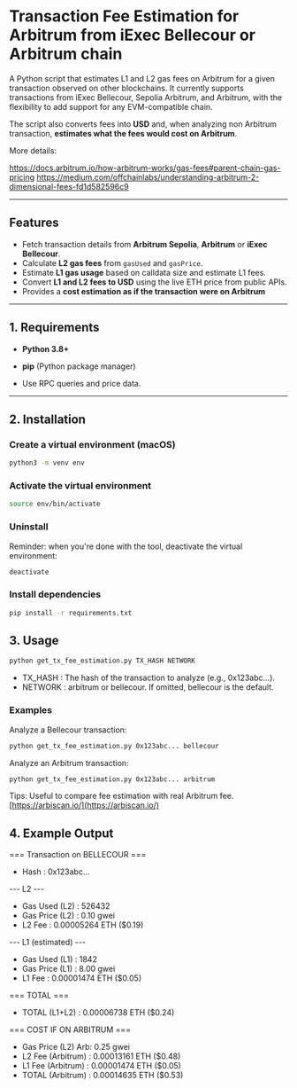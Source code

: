 # Transaction Fee Estimation for Arbitrum from iExec Bellecour or Arbitrum chain 

A Python script that estimates L1 and L2 gas fees on Arbitrum for a given transaction observed on other blockchains. It currently supports transactions from iExec Bellecour, Sepolia Arbitrum, and Arbitrum, with the flexibility to add support for any EVM-compatible chain.

The script also converts fees into **USD** and, when analyzing non Arbitrum transaction, **estimates what the fees would cost on Arbitrum**.

More details:

https://docs.arbitrum.io/how-arbitrum-works/gas-fees#parent-chain-gas-pricing
https://medium.com/offchainlabs/understanding-arbitrum-2-dimensional-fees-fd1d582596c9

---

## **Features**
- Fetch transaction details from **Arbitrum Sepolia**, **Arbitrum** or **iExec Bellecour**.
- Calculate **L2 gas fees** from `gasUsed` and `gasPrice`.
- Estimate **L1 gas usage** based on calldata size and estimate L1 fees.
- Convert **L1 and L2 fees to USD** using the live ETH price from public APIs.
- Provides a **cost estimation as if the transaction were on Arbitrum**

---

## **1. Requirements**
- **Python 3.8+**
- **pip** (Python package manager)

- Use RPC queries and price data.

---

## **2. Installation**

### **Create a virtual environment (macOS)**
```bash
python3 -m venv env
```

### **Activate the virtual environment**
```bash
source env/bin/activate
```

###  Uninstall
Reminder: when you're done with the tool, deactivate the virtual environment:
```bash
deactivate
```

### **Install dependencies**
```bash
pip install -r requirements.txt
```

## **3. Usage**
```bash
python get_tx_fee_estimation.py TX_HASH NETWORK
```

 - TX_HASH : The hash of the transaction to analyze (e.g., 0x123abc...).
 - NETWORK : arbitrum or bellecour. If omitted, bellecour is the default.


### **Examples**

Analyze a Bellecour transaction:

```bash
python get_tx_fee_estimation.py 0x123abc... bellecour
```
Analyze an Arbitrum transaction:

```bash
python get_tx_fee_estimation.py 0x123abc... arbitrum
```
Tips: Useful to compare fee estimation with real Arbitrum fee. [https://arbiscan.io/](https://arbiscan.io/)

## **4. Example Output**

=== Transaction on BELLECOUR ===
  - Hash              : 0x123abc...

--- L2 ---
  - Gas Used (L2)     : 526432
  - Gas Price (L2)    : 0.10 gwei
  - L2 Fee            : 0.00005264 ETH ($0.19)

--- L1 (estimated) ---
  - Gas Used (L1)     : 1842
  - Gas Price (L1)    : 8.00 gwei
  - L1 Fee            : 0.00001474 ETH ($0.05)

=== TOTAL ===
  - TOTAL (L1+L2)     : 0.00006738 ETH ($0.24)

=== COST IF ON ARBITRUM ===
  - Gas Price (L2) Arb: 0.25 gwei
  - L2 Fee (Arbitrum) : 0.00013161 ETH ($0.48)
  - L1 Fee (Arbitrum) : 0.00001474 ETH ($0.05)
  - TOTAL (Arbitrum)  : 0.00014635 ETH ($0.53)


